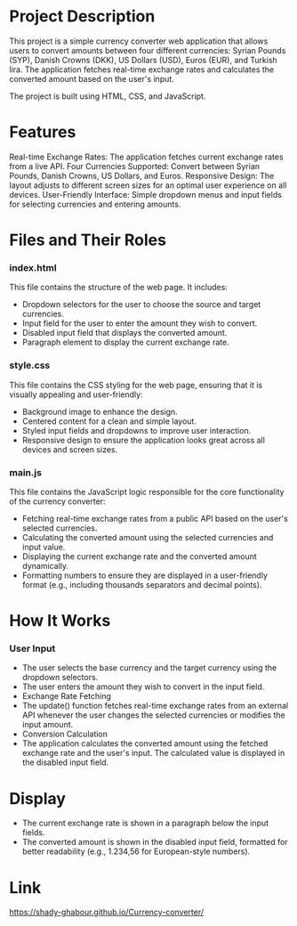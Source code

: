 # Project Description
This project is a simple currency converter web application that allows users to convert amounts between four different currencies: Syrian Pounds (SYP), Danish Crowns (DKK), US Dollars (USD), Euros (EUR), and Turkish lira. The application fetches real-time exchange rates and calculates the converted amount based on the user's input.

The project is built using HTML, CSS, and JavaScript.

# Features
Real-time Exchange Rates: The application fetches current exchange rates from a live API.
Four Currencies Supported: Convert between Syrian Pounds, Danish Crowns, US Dollars, and Euros.
Responsive Design: The layout adjusts to different screen sizes for an optimal user experience on all devices.
User-Friendly Interface: Simple dropdown menus and input fields for selecting currencies and entering amounts.

# Files and Their Roles
### index.html
This file contains the structure of the web page. It includes:
- Dropdown selectors for the user to choose the source and target currencies.
- Input field for the user to enter the amount they wish to convert.
- Disabled input field that displays the converted amount.
- Paragraph element to display the current exchange rate.
  
### style.css
This file contains the CSS styling for the web page, ensuring that it is visually appealing and user-friendly:
- Background image to enhance the design.
- Centered content for a clean and simple layout.
- Styled input fields and dropdowns to improve user interaction.
- Responsive design to ensure the application looks great across all devices and screen sizes.
  
### main.js
This file contains the JavaScript logic responsible for the core functionality of the currency converter:
- Fetching real-time exchange rates from a public API based on the user's selected currencies.
- Calculating the converted amount using the selected currencies and input value.
- Displaying the current exchange rate and the converted amount dynamically.
- Formatting numbers to ensure they are displayed in a user-friendly format (e.g., including thousands separators and decimal points).

# How It Works
### User Input
- The user selects the base currency and the target currency using the dropdown selectors.
- The user enters the amount they wish to convert in the input field.
- Exchange Rate Fetching
- The update() function fetches real-time exchange rates from an external API whenever the user changes the selected currencies or modifies the input amount.
- Conversion Calculation
- The application calculates the converted amount using the fetched exchange rate and the user's input. The calculated value is displayed in the disabled input field.

# Display
- The current exchange rate is shown in a paragraph below the input fields.
- The converted amount is shown in the disabled input field, formatted for better readability (e.g., 1.234,56 for European-style numbers).

# Link
https://shady-ghabour.github.io/Currency-converter/
